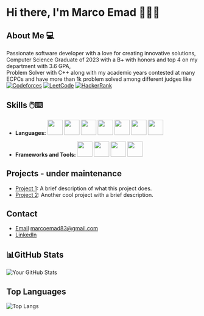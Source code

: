 # Hi there, I'm Marco Emad 👨‍💻👋

## About Me 💻
Passionate software developer with a love for creating innovative solutions,<br>
Computer Science Graduate of 2023 with a B+ with honors and top 4 on my department with 3.6 GPA,<br>
Problem Solver with C++ along with my academic years contested at many ECPCs and have more than 1k problem solved among different judges like 
[![Codeforces](https://img.shields.io/badge/Codeforces-1F8ACB?style=flat&logo=codeforces&logoColor=white)]((https://codeforces.com/profile/MarcoEmad))
[![LeetCode](https://img.shields.io/badge/LeetCode-FFA116?style=flat&logo=leetcode&logoColor=white)](https://leetcode.com/u/MarcoEmad/)
[![HackerRank](https://img.shields.io/badge/HackerRank-2EC866?style=flat&logo=hackerrank&logoColor=white)](https://www.hackerrank.com/profile/MarcoEmad)


## Skills 🖱️⌨️
- **Languages:**
  <img src="https://cdn.jsdelivr.net/gh/devicons/devicon/icons/cplusplus/cplusplus-original.svg" width="40" height="40"/>
  <img src="https://cdn.jsdelivr.net/gh/devicons/devicon/icons/csharp/csharp-original.svg" width="40" height="40"/>
  <img src="https://cdn.jsdelivr.net/gh/devicons/devicon/icons/html5/html5-original.svg" width="40" height="40"/>
  <img src="https://cdn.jsdelivr.net/gh/devicons/devicon/icons/css3/css3-original.svg" width="40" height="40"/>
  <img src="https://cdn.jsdelivr.net/gh/devicons/devicon/icons/javascript/javascript-original.svg" width="40" height="40"/>
  <img src="https://cdn.jsdelivr.net/gh/devicons/devicon/icons/python/python-original.svg" width="40" height="40"/>
  <img src="https://cdn.jsdelivr.net/gh/devicons/devicon/icons/php/php-plain.svg" width="40" height="40"/>



- **Frameworks and Tools:**
  <img src="https://cdn.jsdelivr.net/gh/devicons/devicon/icons/dotnetcore/dotnetcore-original.svg" width="40" height="40"/>
  <img src="https://cdn.jsdelivr.net/gh/devicons/devicon/icons/dot-net/dot-net-original.svg" width="40" height="40"/>
  <img src="https://cdn.jsdelivr.net/gh/devicons/devicon/icons/visualstudio/visualstudio-plain.svg" width="40" height="40"/>
  <img src="https://cdn.jsdelivr.net/gh/devicons/devicon/icons/git/git-original.svg" width="40" height="40"/>



## Projects - under maintenance
- [Project 1](https://github.com/yourusername/project1): A brief description of what this project does.
- [Project 2](https://github.com/yourusername/project2): Another cool project with a brief description.

## Contact
- [Email](marcoemad83@gmail.com) marcoemad83@gmail.com
- [LinkedIn](https://www.linkedin.com/in/marcoemad/)

## 📊GitHub Stats
![Your GitHub Stats](https://github-readme-stats.vercel.app/api?username=marco-emad&show_icons=true&theme=tokyonight)

## Top Languages
![Top Langs](https://github-readme-stats.vercel.app/api/top-langs/?username=marco-emad&layout=compact&theme=tokyonight)
